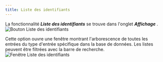```yaml
---
title: Liste des identifiants
---
```

La fonctionnalité ***Liste des identifiants*** se trouve dans l'onglet ***Affichage*** .  
![Bouton Liste des identifiants](/img/fr/rdm/mac/RDMMac0008.png) 

Cette option ouvre une fenêtre montrant l'arborescence de toutes les entrées du type d'entrée spécifique dans la base de données. Les listes peuvent être filtrées avec la barre de recherche.  
![Fenêtre Liste des identifiants](/img/fr/rdm/mac/RDMMac0009.png) 
